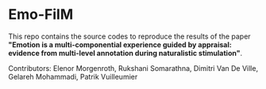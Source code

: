 # Emo-FilM

This repo contains the source codes to reproduce the results of the paper **"Emotion is a multi-componential experience guided by appraisal: evidence from multi-level annotation during naturalistic stimulation"**.

Contributors: Elenor Morgenroth, Rukshani Somarathna, Dimitri Van De Ville, Gelareh Mohammadi, Patrik Vuilleumier

